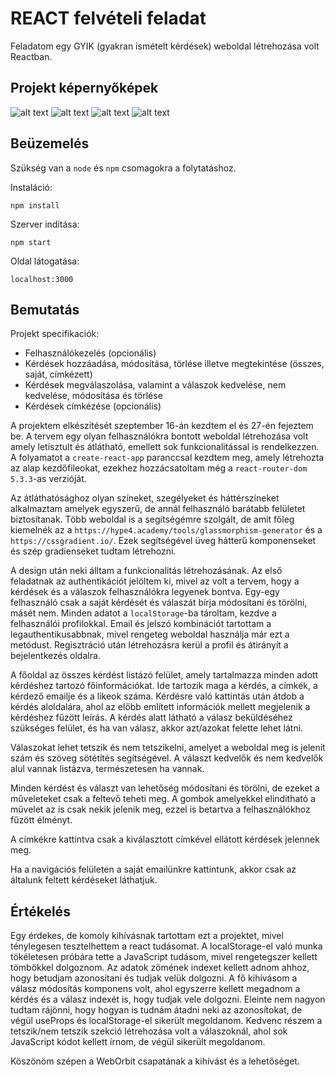 # REACT felvételi feladat

Feladatom egy GYIK (gyakran ismételt kérdések) weboldal létrehozása volt Reactban.

## Projekt képernyőképek

![alt text](https://i.imgur.com/KyI0uxI.png)
![alt text](https://i.imgur.com/6UsNJRF.png)
![alt text](https://i.imgur.com/ihRaJnq.png)
![alt text](https://i.imgur.com/QU8d1WN.png)

## Beüzemelés

Szükség van a `node` és `npm` csomagokra a folytatáshoz.

Instaláció:

`npm install`

Szerver indítása:

`npm start`

Oldal látogatása:

`localhost:3000`

## Bemutatás

Projekt specifikaciók:

- Felhasználókezelés (opcionális)
- Kérdések hozzáadása, módosítása, törlése illetve megtekintése (összes, saját, címkézett)
- Kérdések megválaszolása, valamint a válaszok kedvelése, nem kedvelése, módosítása és törlése
- Kérdések címkézése (opcionális)

A projektem elkészítését szeptember 16-án kezdtem el és 27-én fejeztem be. A tervem egy olyan felhasználókra bontott weboldal létrehozása volt amely letisztult és átlátható, emellett sok funkcionalitással is rendelkezzen. A folyamatot a `create-react-app` paranccsal kezdtem meg, amely létrehozta az alap kezdőfileokat, ezekhez hozzácsatoltam még a `react-router-dom 5.3.3`-as verzióját. 

Az átláthatósághoz olyan színeket, szegélyeket és háttérszíneket alkalmaztam amelyek egyszerű, de annál felhasználó barátabb felületet biztosítanak. Több weboldal is a segítségémre szolgált, de amit főleg kiemelnék az a `https://hype4.academy/tools/glassmorphism-generator` és a `https://cssgradient.io/`. Ezek segítségével üveg hátterű komponenseket és szép gradienseket tudtam létrehozni.

A design után neki álltam a funkcionalitás létrehozásának. Az első feladatnak az authentikációt jelöltem ki, mivel az volt a tervem, hogy a kérdések és a válaszok felhasználókra legyenek bontva. Egy-egy felhasználó csak a saját kérdését és válaszát bírja módosítani és törölni, másét nem. Minden adatot a `localStorage`-ba tároltam, kezdve a felhasználói profilokkal. Email és jelszó kombinációt tartottam a legauthentikusabbnak, mivel rengeteg weboldal használja már ezt a metódust. Regisztráció után létrehozásra kerül a profil és átirányít a bejelentkezés oldalra.

A főoldal az összes kérdést listázó felület, amely tartalmazza minden adott kérdéshez tartozó főinformációkat. Ide tartozik maga a kérdés, a címkék, a kérdező emailje és a likeok száma. Kérdésre való kattintás után átdob a kérdés aloldalára, ahol az előbb említett információk mellett megjelenik a kérdéshez fűzött leírás. A kérdés alatt látható a válasz beküldéséhez szükséges felület, és ha van válasz, akkor azt/azokat felette lehet látni.

Válaszokat lehet tetszik és nem tetszikelni, amelyet a weboldal meg is jelenít szám és szöveg sötétítés segítségével. A választ kedvelők és nem kedvelők alul vannak listázva, természetesen ha vannak.

Minden kérdést és választ van lehetőség módosítani és törölni, de ezeket a műveleteket csak a feltevő teheti meg. A gombok amelyekkel elinditható a művelet az is csak nekik jelenik meg, ezzel is betartva a felhasználókhoz fűzött élményt.

A címkékre kattintva csak a kiválasztott címkével ellátott kérdések jelennek meg.

Ha a navigációs felületen a saját emailünkre kattintunk, akkor csak az általunk feltett kérdéseket láthatjuk.

## Értékelés

Egy érdekes, de komoly kihívásnak tartottam ezt a projektet, mivel ténylegesen tesztelhettem a react tudásomat. A localStorage-el való munka tökéletesen próbára tette a JavaScript tudásom, mivel rengetegszer kellett tömbökkel dolgoznom. Az adatok zömének indexet kellett adnom ahhoz, hogy betudjam azonosítani és tudjak velük dolgozni. A fő kihívásom a válasz módosítás komponens volt, ahol egyszerre kellett megadnom a kérdés és a válasz indexét is, hogy tudjak vele dolgozni. Eleinte nem nagyon tudtam rájönni, hogy hogyan is tudnám átadni neki az azonosítokat, de végül useProps és localStorage-el sikerült megoldanom. Kedvenc részem a tetszik/nem tetszik szekció létrehozása volt a válaszoknál, ahol sok JavaScript kódot kellett írnom, de végül sikerült megoldanom.

Köszönöm szépen a WebOrbit csapatának a kihívást és a lehetőséget.
